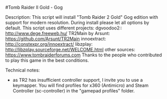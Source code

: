 #Tomb Raider II Gold - Gog

Description:
This script will install "Tomb Raider 2 Gold" Gog edition with support for modern resolution.
During install please let all options by default.
This script uses different projects:
dgvoodoo2:: http://www.dege.freeweb.hu/
TR2Main by Arsunt: https://github.com/Arsunt/TR2Main
innoextract: http://constexpr.org/innoextract/
libzplay: http://libzplay.sourceforge.net/WELCOME.html
other sources: https://www.tombraiderforums.com
Thanks to the people who contributed to play this game in the best conditions.

Technical notes:
- as TR2 has insufficient controller support, I invite you to use a keymapper. You will find profiles for x360 (Antimicro) and Steam Controller (sc-controller) in the "gamepad profiles" folder.
